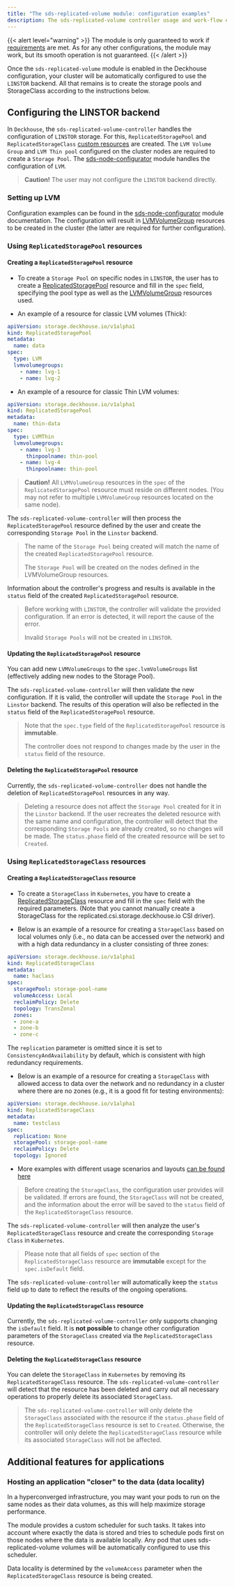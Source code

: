 ```yaml
---
title: "The sds-replicated-volume module: configuration examples"
description: The sds-replicated-volume controller usage and work-flow examples.
---
```


{{< alert level="warning" >}}
The module is only guaranteed to work if [requirements](./readme.html#system-requirements-and-recommendations) are met.
As for any other configurations, the module may work, but its smooth operation is not guaranteed.
{{< /alert >}}

Once the `sds-replicated-volume` module is enabled in the Deckhouse configuration, your cluster will be automatically configured to use the `LINSTOR` backend. All that remains is to create the storage pools and StorageClass according to the instructions below.

## Configuring the LINSTOR backend

In `Deckhouse`, the `sds-replicated-volume-controller` handles the configuration of `LINSTOR` storage. For this, `ReplicatedStoragePool` and `ReplicatedStorageClass` [custom resources](./cr.html) are created. The `LVM Volume Group` and `LVM Thin pool` configured on the cluster nodes are required to create a `Storage Pool`. The [sds-node-configurator](../../sds-node-configurator/stable/) module handles the configuration of `LVM`.

> **Caution!** The user may not configure the `LINSTOR` backend directly.

### Setting up LVM

Configuration examples can be found in the [sds-node-configurator](../../sds-node-configurator/stable/usage.html) module documentation. The configuration will result in [LVMVolumeGroup](./../../sds-node-configurator/stable/cr.html#lvmvolumegroup) resources to be created in the cluster (the latter are required for further configuration).

### Using `ReplicatedStoragePool` resources

#### Creating a `ReplicatedStoragePool` resource

- To create a `Storage Pool` on specific nodes in `LINSTOR`, the user has to create a [ReplicatedStoragePool](./cr.html#replicatedstoragepool) resource and fill in the `spec` field, specifying the pool type as well as the [LVMVolumeGroup](../../sds-node-configurator/stable/cr.html#lvmvolumegroup) resources used.

- An example of a resource for classic LVM volumes (Thick):

```yaml
apiVersion: storage.deckhouse.io/v1alpha1
kind: ReplicatedStoragePool
metadata:
  name: data
spec:
  type: LVM
  lvmvolumegroups:
    - name: lvg-1
    - name: lvg-2
```

- An example of a resource for classic Thin LVM volumes:

```yaml
apiVersion: storage.deckhouse.io/v1alpha1
kind: ReplicatedStoragePool
metadata:
  name: thin-data
spec:
  type: LVMThin
  lvmvolumegroups:
    - name: lvg-3
      thinpoolname: thin-pool
    - name: lvg-4
      thinpoolname: thin-pool
```

> **Caution!** All `LVMVolumeGroup` resources in the `spec` of the `ReplicatedStoragePool` resource must reside on different nodes. (You may not refer to multiple `LVMVolumeGroup` resources located on the same node).

The `sds-replicated-volume-controller` will then process the `ReplicatedStoragePool` resource defined by the user and create the corresponding `Storage Pool` in the `Linstor` backend.

> The name of the `Storage Pool` being created will match the name of the created `ReplicatedStoragePool` resource.
>
> The `Storage Pool` will be created on the nodes defined in the LVMVolumeGroup resources.

Information about the controller's progress and results is available in the `status` field of the created `ReplicatedStoragePool` resource.

> Before working with `LINSTOR`, the controller will validate the provided configuration. If an error is detected, it will report the cause of the error.
>
> Invalid `Storage Pools` will not be created in `LINSTOR`.

#### Updating the `ReplicatedStoragePool` resource

You can add new `LVMVolumeGroups` to the `spec.lvmVolumeGroups` list (effectively adding new nodes to the Storage Pool).

The `sds-replicated-volume-controller` will then validate the new configuration. If it is valid, the controller will update the `Storage Pool` in the `Linstor` backend. The results of this operation will also be reflected in the `status` field of the `ReplicatedStoragePool` resource.

> Note that the `spec.type` field of the `ReplicatedStoragePool` resource is **immutable**.
>
> The controller does not respond to changes made by the user in the `status` field of the resource.

#### Deleting the `ReplicatedStoragePool` resource

Currently, the `sds-replicated-volume-controller` does not handle the deletion of `ReplicatedStoragePool` resources in any way.

> Deleting a resource does not affect the `Storage Pool` created for it in the `Linstor` backend.
If the user recreates the deleted resource with the same name and configuration, the controller will detect that the corresponding `Storage Pools` are already created, so no changes will be made.
The `status.phase` field of the created resource will be set to `Created`.

### Using `ReplicatedStorageClass` resources

#### Creating a `ReplicatedStorageClass` resource

- To create a `StorageClass` in `Kubernetes`, you have to create a [ReplicatedStorageClass](./cr.html#replicatedstorageclass) resource and fill in the `spec` field with the required parameters. (Note that you cannot manually create a StorageClass for the replicated.csi.storage.deckhouse.io CSI driver).

- Below is an example of a resource for creating a `StorageClass` based on local volumes only (i.e., no data can be accessed over the network) and with a high data redundancy in a cluster consisting of three zones:

```yaml
apiVersion: storage.deckhouse.io/v1alpha1
kind: ReplicatedStorageClass
metadata:
  name: haclass
spec:
  storagePool: storage-pool-name
  volumeAccess: Local
  reclaimPolicy: Delete
  topology: TransZonal
  zones:
  - zone-a
  - zone-b
  - zone-c
```

The `replication` parameter is omitted since it is set to `ConsistencyAndAvailability` by default, which is consistent with high redundancy requirements.

- Below is an example of a resource for creating a `StorageClass` with allowed access to data over the network and no redundancy in a cluster where there are no zones (e.g., it is a good fit for testing environments):

```yaml
apiVersion: storage.deckhouse.io/v1alpha1
kind: ReplicatedStorageClass
metadata:
  name: testclass
spec:
  replication: None
  storagePool: storage-pool-name
  reclaimPolicy: Delete
  topology: Ignored
```

- More examples with different usage scenarios and layouts [can be found here](./layouts.html)

> Before creating the `StorageClass`, the configuration user provides will be validated.
> If errors are found, the `StorageClass` will not be created, and the information about the error will be saved to the `status` field of the `ReplicatedStorageClass` resource.

The `sds-replicated-volume-controller` will then analyze the user's `ReplicatedStorageClass` resource and create the corresponding `Storage Class` in `Kubernetes`.

> Please note that all fields of `spec` section of the `ReplicatedStorageClass` resource are **immutable** except for the `spec.isDefault` field.

The `sds-replicated-volume-controller` will automatically keep the `status` field up to date to reflect the results of the ongoing operations.

#### Updating the `ReplicatedStorageClass` resource

Currently, the `sds-replicated-volume-controller` only supports changing the `isDefault` field. It is **not possible** to change other configuration parameters of the `StorageClass` created via the `ReplicatedStorageClass` resource.

#### Deleting the `ReplicatedStorageClass` resource

You can delete the `StorageClass` in `Kubernetes` by removing its `ReplicatedStorageClass` resource.
The `sds-replicated-volume-controller` will detect that the resource has been deleted and carry out all necessary operations to properly delete its associated `StorageClass`.

> The `sds-replicated-volume-controller` will only delete the `StorageClass` associated with the resource if the `status.phase` field of the `ReplicatedStorageClass` resource is set to `Created`. Otherwise, the controller will only delete the `ReplicatedStorageClass` resource while its associated `StorageClass` will not be affected.

## Additional features for applications

### Hosting an application "closer" to the data (data locality)

In a hyperconverged infrastructure, you may want your pods to run on the same nodes as their data volumes, as this will help maximize storage performance.

The module provides a custom scheduler for such tasks. It takes into account where exactly the data is stored and tries to schedule pods first on those nodes where the data is available locally.
Any pod that uses sds-replicated-volume volumes will be automatically configured to use this scheduler.

Data locality is determined by the `volumeAccess` parameter when the `ReplicatedStorageClass` resource is being created.
